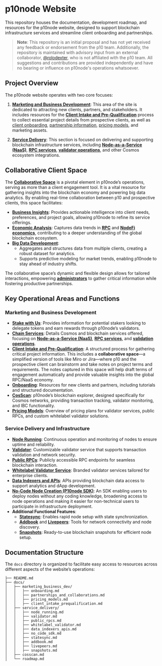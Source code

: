 # p10node Website

This repository houses the documentation, development roadmap, and resources for the p10node website, designed to support blockchain infrastructure services and streamline client onboarding and partnerships.

> **Note**: This repository is an initial proposal and has not yet received any feedback or endorsement from the p10 team. Additionally, the repository is maintained with advisory input from an external collaborator, [@rolodexter](https://github.com/rolodexter), who is not affiliated with the p10 team. All suggestions and contributions are provided independently and have no bearing or influence on p10node's operations whatsoever.

## Project Overview

The p10node website operates with two core focuses:

1. **[Marketing and Business Development](docs/marketing_business_dev/)**: This area of the site is dedicated to attracting new clients, partners, and stakeholders. It includes resources for the **[Client Intake and Pre-Qualification](docs/marketing_business_dev/client_intake_prequalification.md)** process to collect essential project details from prospective clients, as well as [client onboarding](docs/marketing_business_dev/onboarding.md), [partnership information](docs/marketing_business_dev/partnerships_and_collaborations.md), [pricing models](docs/marketing_business_dev/pricing_models.md), and marketing assets.

2. **[Service Delivery](docs/service_delivery/)**: This section is focused on delivering and supporting blockchain infrastructure services, including **[Node-as-a-Service (NaaS)](docs/service_delivery/naas_services.md)**, **[RPC services](docs/service_delivery/public_rpcs.md)**, **[validator operations](docs/service_delivery/validator.md)**, and other Cosmos ecosystem integrations.

## Collaborative Client Space

The **[Collaborative Space](docs/marketing_business_dev/collaborative_space.md)** is a pivotal element in p10node’s operations, serving as more than a client engagement tool. It is a vital resource for gathering insights into the blockchain economy and powering big data analytics. By enabling real-time collaboration between p10 and prospective clients, this space facilitates:

- **[Business Insights](docs/marketing_business_dev/business_insights.md)**: Provides actionable intelligence into client needs, preferences, and project goals, allowing p10node to refine its service offerings.
- **[Economic Analysis](docs/marketing_business_dev/economic_analysis.md)**: Captures data trends in **[RPC](docs/service_delivery/public_rpcs.md)** and **[NodeFi economics](docs/marketing_business_dev/nodefi_economics.md)**, contributing to a deeper understanding of the global blockchain ecosystem.
- **[Big Data Development](docs/marketing_business_dev/big_data_development.md)**:
  - Aggregates and structures data from multiple clients, creating a robust dataset for analytics.
  - Supports predictive modeling for market trends, enabling p10node to stay ahead of industry shifts.

The collaborative space’s dynamic and flexible design allows for tailored interactions, empowering **[administrators](docs/service_delivery/administrators.md)** to gather critical information while fostering productive partnerships.

## Key Operational Areas and Functions

### Marketing and Business Development

- **[Stake with Us](docs/marketing_business_dev/stake_with_us.md)**: Provides information for potential stakers looking to delegate tokens and earn rewards through p10node’s validators.
- **[Chain Services](docs/service_delivery/)**: Details Cosmos and blockchain services offered, focusing on **[Node-as-a-Service (NaaS)](docs/service_delivery/naas_services.md)**, **[RPC services](docs/service_delivery/public_rpcs.md)**, and **[validation operations](docs/service_delivery/validator.md)**.
- **[Client Intake and Pre-Qualification](docs/marketing_business_dev/client_intake_prequalification.md)**: A structured process for gathering critical project information. This includes a **collaborative space**—a simplified version of tools like Miro or Jira—where p10 and the prospective client can brainstorm and take notes on project terms and requirements. The notes captured in this space will help draft terms of engagement automatically and provide valuable insights into the global RPC/NaaS economy.
- **[Onboarding](docs/marketing_business_dev/onboarding.md)**: Resources for new clients and partners, including tutorials and structured documentation.
- **[CosScan](docs/cosscan.md)**: p10node’s blockchain explorer, designed specifically for Cosmos networks, providing transaction tracking, validator monitoring, and IBC functionality.
- **[Pricing Models](docs/marketing_business_dev/pricing_models.md)**: Overview of pricing plans for validator services, public RPCs, and custom whitelabel validator solutions.

### Service Delivery and Infrastructure

- **[Node Running](docs/service_delivery/node_running.md)**: Continuous operation and monitoring of nodes to ensure uptime and reliability.
- **[Validator](docs/service_delivery/validator.md)**: Customizable validator service that supports transaction validation and network security.
- **[Public RPCs](docs/service_delivery/public_rpcs.md)**: Publicly accessible RPC endpoints for seamless blockchain interaction.
- **[Whitelabel Validator Service](docs/service_delivery/whitelabel_validator.md)**: Branded validator services tailored for enterprise clients.
- **[Data Indexers and APIs](docs/service_delivery/data_indexers_apis.md)**: APIs providing blockchain data access to support analytics and dApp development.
- **[No-Code Node Creation (P10node SDK)](docs/service_delivery/no_code_sdk.md)**: An SDK enabling users to deploy nodes without any coding knowledge, broadening access to node operations and making it easier for non-technical users to participate in infrastructure deployment.
- **Additional Functional Features**:
  - **[Statesync](docs/service_delivery/statesync.md)**: Enables rapid node setup with state synchronization.
  - **[Addbook](docs/service_delivery/addbook.md)** and **[Livepeers](docs/service_delivery/livepeers.md)**: Tools for network connectivity and node discovery.
  - **[Snapshots](docs/service_delivery/snapshots.md)**: Ready-to-use blockchain snapshots for efficient node setup.

## Documentation Structure

The `docs` directory is organized to facilitate easy access to resources across different aspects of the website’s operations:

```
├── README.md
├── docs/
│   ├── marketing_business_dev/
│   │   ├── onboarding.md
│   │   ├── partnerships_and_collaborations.md
│   │   ├── pricing_models.md
│   │   ├── client_intake_prequalification.md
│   ├── service_delivery/
│   │   ├── node_running.md
│   │   ├── validator.md
│   │   ├── public_rpcs.md
│   │   ├── whitelabel_validator.md
│   │   ├── data_indexers_apis.md
│   │   ├── no_code_sdk.md
│   │   ├── statesync.md
│   │   ├── addbook.md
│   │   ├── livepeers.md
│   │   ├── snapshots.md
│   ├── cosscan.md
│   └── roadmap.md
```
